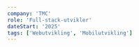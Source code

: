 ```yaml
---
company: 'TMC'
role: 'Full-stack-utvikler'
dateStart: '2025'
tags: ['Webutvikling', 'Mobilutvikling']
---
```

